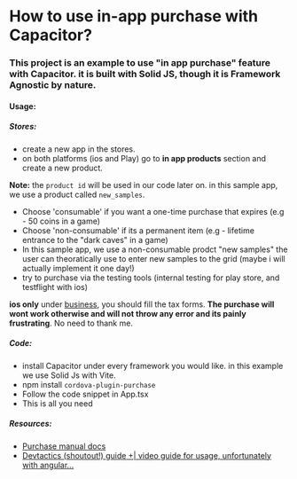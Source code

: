 # How to use in-app purchase with Capacitor?

### This project is an example to use "in app purchase" feature with Capacitor. it is built with Solid JS, though it is Framework Agnostic by nature.

#### Usage:

##### Stores:

-   create a new app in the stores.
-   on both platforms (ios and Play) go to **in app products** section and create a new product.

**Note:** the `product id` will be used in our code later on. in this sample app, we use a product called `new_samples`.

-   Choose 'consumable' if you want a one-time purchase that expires (e.g - 50 coins in a game)
-   Choose 'non-consumable' if its a permanent item (e.g - lifetime entrance to the "dark caves" in a game)
-   In this sample app, we use a non-consumable prodct "new samples" the user can theoratically use to enter new samples to the grid (maybe i will actually implement it one day!)
-   try to purchase via the testing tools (internal testing for play store, and testflight with ios)

**ios only** under [business](https://appstoreconnect.apple.com/business), you should fill the tax forms. **The purchase will wont work otherwise and will not throw any error and its painly frustrating**. No need to thank me.

##### Code:

-   install Capacitor under every framework you would like. in this example we use Solid Js with Vite.
-   npm install `cordova-plugin-purchase`
-   Follow the code snippet in App.tsx
-   This is all you need

##### Resources:

-   [Purchase manual docs](https://purchase.cordova.fovea.cc)
-   [Devtactics (shoutout!) guide +| video guide for usage, unfortunately with angular...](https://devdactic.com/ionic-in-app-purchase-capacitor)
